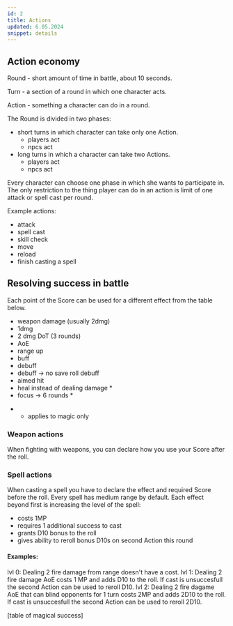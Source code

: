 ```yaml
---
id: 2
title: Actions
updated: 6.05.2024
snippet: details
---
```


## Action economy

Round - short amount of time in battle, about 10 seconds.

Turn - a section of a round in which one character acts.

Action - something a character can do in a round.

The Round is divided in two phases:

- short turns in which character can take only one Action.
  - players act
  - npcs act
- long turns in which a character can take two Actions.
  - players act
  - npcs act

Every character can choose one phase in which she wants to participate in. The
only restriction to the thing player can do in an action is limit of one attack
or spell cast per round.

Example actions:

- attack
- spell cast
- skill check
- move
- reload
- finish casting a spell


## Resolving success in battle

Each point of the Score can be used for a different effect from the table below.

- weapon damage (usually 2dmg)
- 1dmg
- 2 dmg DoT (3 rounds)
- AoE
- range up
- buff
- debuff
- debuff -> no save roll debuff
- aimed hit
- heal instead of dealing damage *
- focus -> 6 rounds *

*
  - applies to magic only

### Weapon actions

When fighting with weapons, you can declare how you use your Score after the
roll.

### Spell actions

When casting a spell you have to declare the effect and required Score before
the roll. Every spell has medium range by default. Each effect beyond first is
increasing the level of the spell:

- costs 1MP
- requires 1 additional success to cast
- grants D10 bonus to the roll
- gives ability to reroll bonus D10s on second Action this round

#### Examples:

lvl 0: Dealing 2 fire damage from range doesn't have a cost. lvl 1: Dealing 2
fire damage AoE costs 1 MP and adds D10 to the roll. If cast is unsuccesfull the
second Action can be used to reroll D10. lvl 2: Dealing 2 fire dagame AoE that
can blind opponents for 1 turn costs 2MP and adds 2D10 to the roll. If cast is
unsuccesfull the second Action can be used to reroll 2D10.

[table of magical success]

